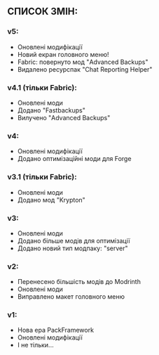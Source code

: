 ## СПИСОК ЗМІН:

### v5:

- Оновлені модифікації
- Новий екран головного меню!
- Fabric: повернуто мод "Advanced Backups"
- Видалено ресурспак "Chat Reporting Helper"


### v4.1 (тільки Fabric):

- Оновлені моди
- Додано "Fastbackups"
- Вилучено "Advanced Backups"

### v4:

- Оновлені модифікації
- Додано оптимізаційні моди для Forge

### v3.1 (тільки Fabric):

- Оновлені моди
- Додано мод "Krypton"

### v3:

- Оновлені моди
- Додано більше модів для оптимізації
- Додано новий тип модпаку: "server"

### v2:

- Перенесено більшість модів до Modrinth
- Оновлені моди
- Виправлено макет головного меню

### v1:

- Нова ера PackFramework
- Оновлені модифікації
- І не тільки...